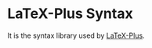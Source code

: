 LaTeX-Plus Syntax
==============
It is the syntax library used by [LaTeX-Plus](https://github.com/randy3k/LaTeX-Plus).
